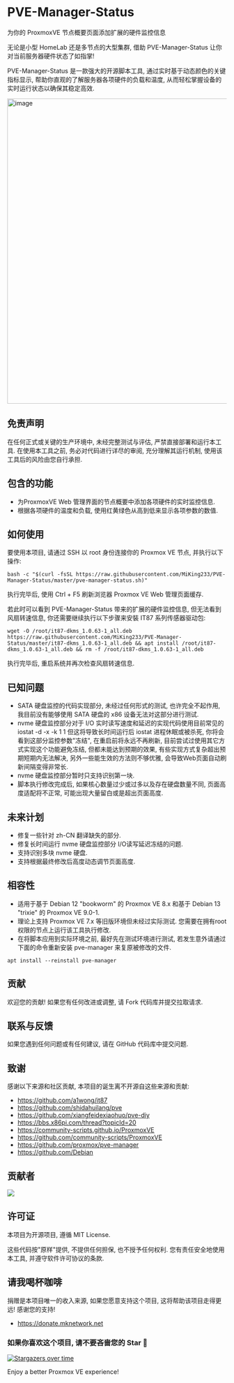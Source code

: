 # PVE-Manager-Status
为你的 ProxmoxVE 节点概要页面添加扩展的硬件监控信息

无论是小型 HomeLab 还是多节点的大型集群, 借助 PVE-Manager-Status 让你对当前服务器硬件状态了如指掌!

PVE-Manager-Status 是一款强大的开源脚本工具, 通过实时基于动态颜色的关键指标显示, 帮助你直观的了解服务器各项硬件的负载和温度, 从而轻松掌握设备的实时运行状态以确保其稳定高效.

<img width="1120" height="699" alt="image" src="https://github.com/user-attachments/assets/51224701-a763-4b14-9951-5990f7e22901" />

## 免责声明

在任何正式或关键的生产环境中, 未经完整测试与评估, 严禁直接部署和运行本工具. 在使用本工具之前, 务必对代码进行详尽的审阅, 充分理解其运行机制, 使用该工具后的风险由您自行承担.

## 包含的功能

- 为ProxmoxVE Web 管理界面的节点概要中添加各项硬件的实时监控信息.
- 根据各项硬件的温度和负载, 使用红黄绿色从高到低来显示各项参数的数值.

## 如何使用

要使用本项目, 请通过 SSH 以 root 身份连接你的 Proxmox VE 节点, 并执行以下操作:

```
bash -c "$(curl -fsSL https://raw.githubusercontent.com/MiKing233/PVE-Manager-Status/master/pve-manager-status.sh)"
```

执行完毕后, 使用 Ctrl + F5 刷新浏览器 Proxmox VE Web 管理页面缓存.

若此时可以看到 PVE-Manager-Status 带来的扩展的硬件监控信息, 但无法看到风扇转速信息, 你还需要继续执行以下步骤来安裝 IT87 系列传感器驱动包:

```
wget -O /root/it87-dkms_1.0.63-1_all.deb https://raw.githubusercontent.com/MiKing233/PVE-Manager-Status/master/it87-dkms_1.0.63-1_all.deb && apt install /root/it87-dkms_1.0.63-1_all.deb && rm -f /root/it87-dkms_1.0.63-1_all.deb
```

执行完毕后, 重启系统并再次检查风扇转速信息.

## 已知问题

- SATA 硬盘监控的代码实现部分, 未经过任何形式的测试, 也许完全不起作用, 我目前没有能够使用 SATA 硬盘的 x86 设备无法对这部分进行测试.
- nvme 硬盘监控部分对于 I/O 实时读写速度和延迟的实现代码使用目前常见的 iostat -d -x -k 1 1 但这将导致长时间运行后 iostat 进程休眠或被杀死, 你将会看到这部分监控参数"冻结", 在重启前将永远不再刷新, 目前尝试过使用其它方式实现这个功能避免冻结, 但都未能达到预期的效果, 有些实现方式复杂超出预期短期内无法解决, 另外一些能生效的方法则不够优雅, 会导致Web页面自动刷新间隔变得非常长.
- nvme 硬盘监控部分暂时只支持识别第一块.
- 脚本执行修改完成后, 如果核心数量过少或过多以及存在硬盘数量不同, 页面高度适配将不正常, 可能出现大量留白或是超出页面高度.

## 未来计划

- 修复一些针对 zh-CN 翻译缺失的部分.
- 修复长时间运行 nvme 硬盘监控部分 I/O读写延迟冻结的问题.
- 支持识别多块 nvme 硬盘.
- 支持根据最终修改后高度动态调节页面高度.

## 相容性

- 适用于基于 Debian 12 "bookworm" 的 Proxmox VE 8.x 和基于 Debian 13 "trixie" 的 Proxmox VE 9.0-1.
- 理论上支持 Proxmox VE 7.x 等旧版环境但未经过实际测试. 您需要在拥有root权限的节点上运行该工具执行修改.
- 在将脚本应用到实际环境之前, 最好先在测试环境进行测试, 若发生意外请通过下面的命令重新安装 pve-manager 来复原被修改的文件.
```
apt install --reinstall pve-manager
```

## 贡献

欢迎您的贡献! 如果您有任何改进或调整, 请 Fork 代码库并提交拉取请求.

## 联系与反馈

如果您遇到任何问题或有任何建议, 请在 GitHub 代码库中提交问题.

## 致谢

感谢以下来源和社区贡献, 本项目的诞生离不开源自这些来源和贡献:

- https://github.com/a1wong/it87
- https://github.com/shidahuilang/pve
- https://github.com/xiangfeidexiaohuo/pve-diy
- https://bbs.x86pi.com/thread?topicId=20
- https://community-scripts.github.io/ProxmoxVE
- https://github.com/community-scripts/ProxmoxVE
- https://github.com/proxmox/pve-manager
- https://github.com/Debian

## 贡献者

<a href="https://github.com/MiKing233/PVE-Manager-Status/graphs/contributors">
  <img src="https://contrib.rocks/image?repo=MiKing233/PVE-Manager-Status" />
</a>

## 许可证

本项目为开源项目, 遵循 MIT License.

这些代码按"原样"提供, 不提供任何担保, 也不授予任何权利. 您有责任安全地使用本工具, 并遵守软件许可协议的条款.

## 请我喝杯咖啡

捐赠是本项目唯一的收入来源, 如果您愿意支持这个项目, 这将帮助该项目走得更远! 感谢您的支持!
- https://donate.mknetwork.net

### 如果你喜欢这个项目, 请不要吝啬您的 Star 🌟
[![Stargazers over time](https://starchart.cc/MiKing233/PVE-Manager-Status.svg?variant=adaptive)](https://starchart.cc/MiKing233/PVE-Manager-Status)

Enjoy a better Proxmox VE experience!
